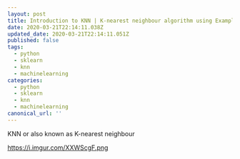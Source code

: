 ```yaml
---
layout: post
title: Introduction to KNN | K-nearest neighbour algorithm using Examples
date: 2020-03-21T22:14:11.038Z
updated_date: 2020-03-21T22:14:11.051Z
published: false
tags:
  - python
  - sklearn
  - knn
  - machinelearning
categories:
  - python
  - sklearn
  - knn
  - machinelearning
canonical_url: ''
---
```

KNN or also known as K-nearest neighbour

https://i.imgur.com/XXWScgF.png